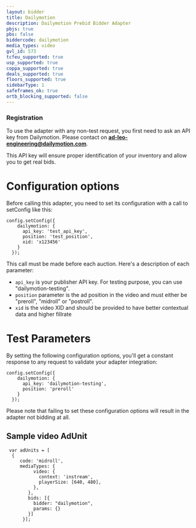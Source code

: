 ```yaml
---
layout: bidder
title: Dailymotion
description: Dailymotion Prebid Bidder Adapter
pbjs: true
pbs: false
biddercode: dailymotion
media_types: video
gvl_id: 573
tcfeu_supported: true
usp_supported: true
coppa_supported: true
deals_supported: true
floors_supported: true
sidebarType: 1
safeframes_ok: true
ortb_blocking_supported: false
---
```


### Registration
To use the adapter with any non-test request, you first need to ask an API key from Dailymotion. Please contact on **ad-leo-engineering@dailymotion.com**.

This API key will ensure proper identification of your inventory and allow you to get real bids.

# Configuration options

Before calling this adapter, you need to set its configuration with a call to setConfig like this:
```
config.setConfig({
    dailymotion: {
      api_key: 'test_api_key',
      position: 'test_position',
      xid: 'x123456'
    }
  });
```
This call must be made before each auction. Here's a description of each parameter:
* `api_key` is your publisher API key. For testing purpose, you can use "dailymotion-testing".
* `position` parameter is the ad position in the video and must either be "preroll", "midroll" or "postroll".
* `xid` is the video XID and should be provided to have better contextual data and higher fillrate

# Test Parameters

By setting the following configuration options, you'll get a constant response to any request to validate your adapter integration:
```
config.setConfig({
    dailymotion: {
      api_key: 'dailymotion-testing',
      position: 'preroll'
    }
  });
```
Please note that failing to set these configuration options will result in the adapter not bidding at all.
## Sample video AdUnit
```
 var adUnits = [
  {
     code: 'midroll',
     mediaTypes: {
          video: {
            context: 'instream',
            playerSize: [640, 480],
          },
        },
        bids: [{
          bidder: "dailymotion",
          params: {}
        }]
      }];
```


